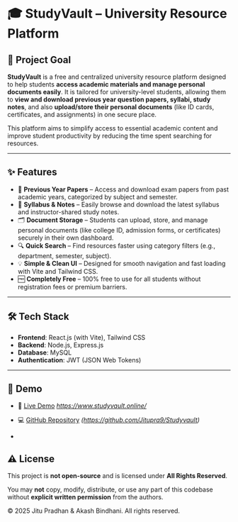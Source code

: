 # 🎓 StudyVault – University Resource Platform

## 🏁 Project Goal

**StudyVault** is a free and centralized university resource platform designed to help students **access academic materials and manage personal documents easily**. It is tailored for university-level students, allowing them to **view and download previous year question papers, syllabi, study notes**, and also **upload/store their personal documents** (like ID cards, certificates, and assignments) in one secure place.

This platform aims to simplify access to essential academic content and improve student productivity by reducing the time spent searching for resources.

---

## ✨ Features

- 📄 **Previous Year Papers** – Access and download exam papers from past academic years, categorized by subject and semester.
- 📘 **Syllabus & Notes** – Easily browse and download the latest syllabus and instructor-shared study notes.
- 🗂️ **Document Storage** – Students can upload, store, and manage personal documents (like college ID, admission forms, or certificates) securely in their own dashboard.
- 🔍 **Quick Search** – Find resources faster using category filters (e.g., department, semester, subject).
- 💡 **Simple & Clean UI** – Designed for smooth navigation and fast loading with Vite and Tailwind CSS.
- 🆓 **Completely Free** – 100% free to use for all students without registration fees or premium barriers.

---

## 🛠️ Tech Stack

- **Frontend**: React.js (with Vite), Tailwind CSS  
- **Backend**: Node.js, Express.js  
- **Database**: MySQL  
- **Authentication**: JWT (JSON Web Tokens)  

---

## 🚀 Demo

- 🔗 [Live Demo](#) *https://www.studyvault.online/*  
- 💻 [GitHub Repository](#) *(https://github.com/Jitupra9/Studyvault)*

- 
## ⚠️ License

This project is **not open-source** and is licensed under **All Rights Reserved**.

You may **not** copy, modify, distribute, or use any part of this codebase without **explicit written permission** from the authors.

© 2025 Jitu Pradhan & Akash Bindhani. All rights reserved.
